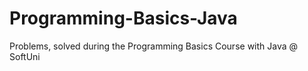 # Programming-Basics-Java
Problems, solved during the Programming Basics Course with Java @ SoftUni
